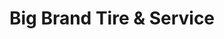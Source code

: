 ---
title: "Big Brand Tire & Service"
url: /phoenix/big-brand-tire-und-service-east-university-drive/
shop: Reifen
---
